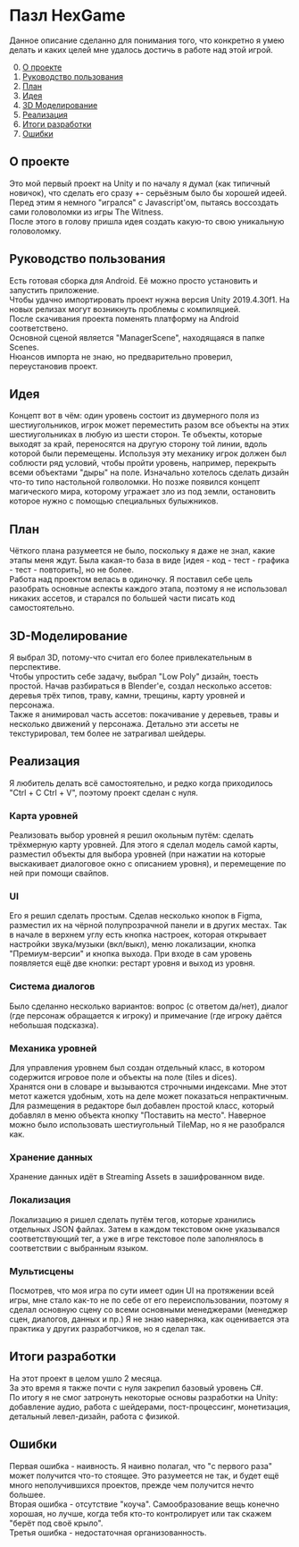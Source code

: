 # Пазл HexGame

Данное описание сделанно для понимания того, что конкретно я умею делать и каких целей мне удалось достичь в работе над этой игрой.

0. [О проекте](#О-проекте)
1. [Руководство пользования](#Руководство-пользования)
2. [План](#План)
3. [Идея](#Идея)
4. [3D Моделирование](#3D-Моделирование)
5. [Реализация](#Реализация)
6. [Итоги разработки](#Итоги-разработки)
7. [Ошибки](#Ошибки)

## О проекте 
Это мой первый проект на Unity и по началу я думал (как типичный новичок), что сделать его сразу +- серьёзным было бы хорошей идеей.  
Перед этим я немного "игрался" с Javascript'ом, пытаясь воссоздать сами головоломки из игры The Witness.  
После этого в голову пришла идея создать какую-то свою уникальную головоломку.  
    
## Руководство пользования
Есть готовая сборка для Android. Её можно просто установить и запустить приложение.  
Чтобы удачно импортировать проект нужна версия Unity 2019.4.30f1. На новых релизах могут возникнуть проблемы с компиляцией.  
После скачивания проекта поменять платформу на Android соответствено.  
Основной сценой является "ManagerScene", находящаяся в папке Scenes.  
Нюансов импорта не знаю, но предварительно проверил, переустановив проект.
    
## Идея
Концепт вот в чём: один уровень состоит из двумерного поля из шестиугольников, игрок может переместить разом все объекты на этих шестиугольниках в любую из шести сторон.
Те объекты, которые выходят за край, переносятся на другую сторону той линии, вдоль которой были перемещены. Используя эту механику игрок должен был соблюсти ряд условий,
чтобы пройти уровень, например, перекрыть всеми объектами "дыры" на поле.
Изначально хотелось сделать дизайн что-то типо настольной голволомки. Но позже появился концепт магического мира, которому угражает зло из под земли, остановить которое нужно с помощью специальных булыжников.                                                                                                                                                                                                                        
## План
Чёткого плана разумеется не было, поскольку я даже не знал, какие этапы меня ждут. Была какая-то база в виде [идея - код - тест - графика - тест - повторить], но не более.  
Работа над проектом велась в одиночку. Я поставил себе цель разобрать основные аспекты каждого этапа, поэтому я не использовал никаких ассетов, и старался по большей части писать код самостоятельно.

## 3D-Моделирование
Я выбрал 3D, потому-что считал его более привлекательным в перспективе.  
Чтобы упростить себе задачу, выбрал "Low Poly" дизайн, тоесть простой. Начав разбираться в Blender'е, создал несколько ассетов: деревья трёх типов, траву, камни, трещины, карту уровней и персонажа.  
Также я анимировал часть ассетов: покачивание у деревьев, травы и несколько движений у персонажа. Детально эти ассеты не текстурировал, тем более не затрагивал шейдеры.  

## Реализация
Я любитель делать всё самостоятельно, и редко когда приходилось "Ctrl + C Ctrl + V", поэтому проект сделан с нуля.  
### Карта уровней  
Реализовать выбор уровней я решил окольным путём: сделать трёхмерную карту уровней. Для этого я сделал модель самой карты, разместил объекты для выбора уровней (при нажатии на которые выскакивает диалоговое окно с описанием уровня), и перемещение  по ней при помощи свайпов.    
### UI 
Его я решил сделать простым. Сделав несколько кнопок в Figma, разместил их на чёрной полупрозрачной панели и в других местах. Так в начале в верхнем углу есть кнопка настроек, которая открывает настройки звука/музыки (вкл/выкл), меню локализации, кнопка "Премиум-версии" и кнопка выхода.
При входе в сам уровень появляется ещё две кнопки: рестарт уровня и выход из уровня.    
### Система диалогов  
Было сделанно несколько вариантов: вопрос (с ответом да/нет), диалог (где персонаж обращается к игроку) и примечание (где игроку даётся небольшая подсказка).    
### Механика уровней  
Для управления уровнем был создан отдельный класс, в котором содержится игровое поле и объекты на поле (tiles и dices).  
Хранятся они в словаре и вызываются строчными индексами. Мне этот метот кажется удобным, хоть на деле может показаться непрактичным.  
Для размещения в редакторе был добавлен простой класс, который добавлял в меню объекта кнопку "Поставить на место". Наверное можно было использовать шестиугольный TileMap, но я не разобрался как. 
### Хранение данных
Хранение данных идёт в Streaming Assets в зашифрованном виде.  
### Локализация  
Локализацию я ришел сделать путём тегов, которые хранились отдельных JSON файлах. Затем в каждом текстовом окне указывался соответствующий тег, а уже в игре текстовое поле заполнялось в соответствии с выбранным языком.    
### Мультисцены  
Посмотрев, что моя игра по сути имеет один UI на протяжении всей игры, мне стало как-то не по себе от его переиспользовании, поэтому я сделал основную сцену со всеми основными менеджерами (менеджер сцен, диалогов, данных и пр.)
Я не знаю наверняка, как оценивается эта практика у других разработчиков, но я сделал так.  

## Итоги разработки
На этот проект в целом ушло 2 месяца.  
За это время я также почти с нуля закрепил базовый уровень C#.   
По итогу я не смог затронуть некоторые основы разработки на Unity: добавление аудио, работа с шейдерами, пост-процессинг, монетизация, детальный левел-дизайн, работа с физикой.  

## Ошибки
Первая ошибка - наивность. Я наивно полагал, что "с первого раза" может получится что-то стоящее. Это разумеется не так, и будет ещё много неполучившихся проектов, прежде чем получится нечто большее.  
Вторая ошибка - отсутствие "коуча". Самообразование вещь конечно хорошая, но лучше, когда тебя кто-то контролирует или так скажем "берёт под своё крыло".  
Третья ошибка - недостаточная организованность.  
